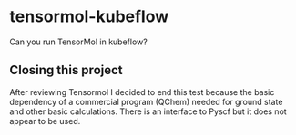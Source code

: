 # tensormol-kubeflow

Can you run TensorMol in kubeflow?

## Closing this project

After reviewing Tensormol I decided to end this test because the basic dependency of a commercial program (QChem) needed for ground state and other basic calculations. There is an interface to Pyscf but it does not appear to be used.
